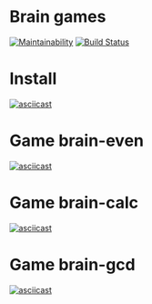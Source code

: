 # Brain games

[![Maintainability](https://api.codeclimate.com/v1/badges/50b00773c2e23e1d7f1c/maintainability)](https://codeclimate.com/github/Bukasik/project-lvl1-s368/maintainability)
[![Build Status](https://travis-ci.org/Bukasik/project-lvl1-s368.svg?branch=master)](https://travis-ci.org/Bukasik/project-lvl1-s368)

# Install
[![asciicast](https://asciinema.org/a/7V86BVXWjfqB2EGOCRDrU7p2V.png)](https://asciinema.org/a/7V86BVXWjfqB2EGOCRDrU7p2V)

# Game brain-even

[![asciicast](https://asciinema.org/a/lRqTNUVBRGRC3VGMx34LlBHVX.png)](https://asciinema.org/a/lRqTNUVBRGRC3VGMx34LlBHVX)

# Game brain-calc

[![asciicast](https://asciinema.org/a/ldGKUPLsB6yknzefzqVks2F9F.png)](https://asciinema.org/a/ldGKUPLsB6yknzefzqVks2F9F)

# Game brain-gcd

[![asciicast](https://asciinema.org/a/Vja9NHmQ5L4MJaRoIGdGRCgKM.png)](https://asciinema.org/a/Vja9NHmQ5L4MJaRoIGdGRCgKM)
